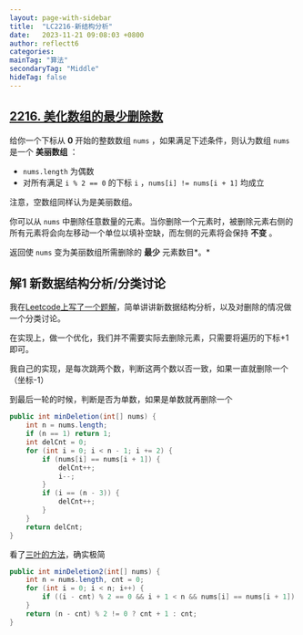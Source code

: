 ```yaml
---
layout: page-with-sidebar
title:  "LC2216-新结构分析"
date:   2023-11-21 09:08:03 +0800
author: reflectt6
categories: 
mainTag: "算法"
secondaryTag: "Middle"
hideTag: false
---
```


## [2216. 美化数组的最少删除数](https://leetcode.cn/problems/minimum-deletions-to-make-array-beautiful/)

给你一个下标从 **0** 开始的整数数组 `nums` ，如果满足下述条件，则认为数组 `nums` 是一个 **美丽数组** ：

- `nums.length` 为偶数
- 对所有满足 `i % 2 == 0` 的下标 `i` ，`nums[i] != nums[i + 1]` 均成立

注意，空数组同样认为是美丽数组。

你可以从 `nums` 中删除任意数量的元素。当你删除一个元素时，被删除元素右侧的所有元素将会向左移动一个单位以填补空缺，而左侧的元素将会保持 **不变** 。

返回使 `nums` 变为美丽数组所需删除的 **最少** 元素数目*。*



## 解1 新数据结构分析/分类讨论

我在[Leetcode上写了一个题解](https://leetcode.cn/problems/minimum-deletions-to-make-array-beautiful/solutions/2535419/xin-shu-ju-jie-gou-fen-xi-fa-by-reflectt-sjaw/)，简单讲讲新数据结构分析，以及对删除的情况做一个分类讨论。

在实现上，做一个优化，我们并不需要实际去删除元素，只需要将遍历的下标+1即可。

我自己的实现，是每次跳两个数，判断这两个数以否一致，如果一直就删除一个（坐标-1）

到最后一轮的时候，判断是否为单数，如果是单数就再删除一个

```java
public int minDeletion(int[] nums) {
    int n = nums.length;
    if (n == 1) return 1;
    int delCnt = 0;
    for (int i = 0; i < n - 1; i += 2) {
        if (nums[i] == nums[i + 1]) {
            delCnt++;
            i--;
        }
        if (i == (n - 3)) {
            delCnt++;
        }
    }
    return delCnt;
}
```

看了[三叶的方法](https://leetcode.cn/problems/minimum-deletions-to-make-array-beautiful/solutions/2535327/gong-shui-san-xie-zhi-ji-ben-zhi-de-ji-j-dk05/)，确实极简

```java
public int minDeletion2(int[] nums) {
    int n = nums.length, cnt = 0;
    for (int i = 0; i < n; i++) {
        if ((i - cnt) % 2 == 0 && i + 1 < n && nums[i] == nums[i + 1]) cnt++;
    }
    return (n - cnt) % 2 != 0 ? cnt + 1 : cnt;
}
```

